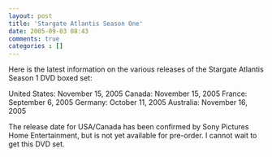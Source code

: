 ```yaml
---
layout: post
title: 'Stargate Atlantis Season One'
date: 2005-09-03 08:43
comments: true
categories : []
---  
```


Here is the latest information on the various releases of the Stargate Atlantis Season 1 DVD boxed set:

United States: November 15, 2005
Canada: November 15, 2005
France: September 6, 2005
Germany: October 11, 2005
Australia: November 16, 2005

The release date for USA/Canada has been confirmed by Sony Pictures Home Entertainment, but is not yet available for pre-order. I cannot wait to get this DVD set.



